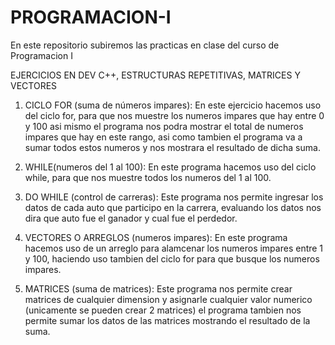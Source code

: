 # PROGRAMACION-I
En este repositorio subiremos las practicas en clase del curso de Programacion I

EJERCICIOS EN DEV C++, ESTRUCTURAS REPETITIVAS, MATRICES Y VECTORES

1. CICLO FOR (suma de números impares):  En este ejercicio hacemos uso del ciclo for, para que nos muestre los numeros impares que hay entre 0 y 100
asi mismo el programa nos podra mostrar el total de numeros impares que hay en este rango, asi como tambien el programa va a sumar todos estos numeros y nos mostrara el resultado de dicha suma. 

2.  WHILE(numeros del 1 al 100): En este programa hacemos uso del  ciclo while, para que nos muestre todos los numeros del 1 al 100.

3.  DO WHILE  (control de carreras): Este programa nos permite  ingresar los datos de cada auto que participo en la carrera, evaluando los datos nos dira que auto fue  el ganador y cual fue el perdedor.

4.  VECTORES O ARREGLOS (numeros impares):  En este programa hacemos uso de un arreglo  para alamcenar los numeros impares  entre 1 y 100, haciendo uso tambien del ciclo for
para que busque los numeros  impares.

5. MATRICES (suma de matrices):  Este programa nos permite crear matrices de cualquier dimension y  asignarle cualquier valor numerico (unicamente se pueden crear 2 matrices) el programa tambien nos permite sumar los datos de las matrices mostrando el resultado de la suma.
